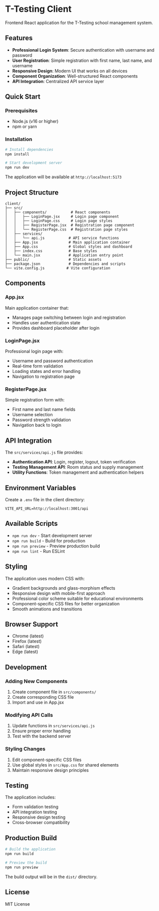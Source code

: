 # T-Testing Client

Frontend React application for the T-Testing school management system.

## Features

- **Professional Login System**: Secure authentication with username and password
- **User Registration**: Simple registration with first name, last name, and username
- **Responsive Design**: Modern UI that works on all devices
- **Component Organization**: Well-structured React components
- **API Integration**: Centralized API service layer

## Quick Start

### Prerequisites

- Node.js (v16 or higher)
- npm or yarn

### Installation

```bash
# Install dependencies
npm install

# Start development server
npm run dev
```

The application will be available at `http://localhost:5173`

## Project Structure

```
client/
├── src/
│   ├── components/           # React components
│   │   ├── LoginPage.jsx     # Login page component
│   │   ├── LoginPage.css     # Login page styles
│   │   ├── RegisterPage.jsx  # Registration page component
│   │   └── RegisterPage.css  # Registration page styles
│   ├── services/
│   │   └── api.js           # API service functions
│   ├── App.jsx              # Main application container
│   ├── App.css              # Global styles and dashboard
│   ├── index.css            # Base styles
│   └── main.jsx             # Application entry point
├── public/                  # Static assets
├── package.json             # Dependencies and scripts
└── vite.config.js          # Vite configuration
```

## Components

### App.jsx

Main application container that:

- Manages page switching between login and registration
- Handles user authentication state
- Provides dashboard placeholder after login

### LoginPage.jsx

Professional login page with:

- Username and password authentication
- Real-time form validation
- Loading states and error handling
- Navigation to registration page

### RegisterPage.jsx

Simple registration form with:

- First name and last name fields
- Username selection
- Password strength validation
- Navigation back to login

## API Integration

The `src/services/api.js` file provides:

- **Authentication API**: Login, register, logout, token verification
- **Testing Management API**: Room status and supply management
- **Utility Functions**: Token management and authentication helpers

## Environment Variables

Create a `.env` file in the client directory:

```
VITE_API_URL=http://localhost:3001/api
```

## Available Scripts

- `npm run dev` - Start development server
- `npm run build` - Build for production
- `npm run preview` - Preview production build
- `npm run lint` - Run ESLint

## Styling

The application uses modern CSS with:

- Gradient backgrounds and glass-morphism effects
- Responsive design with mobile-first approach
- Professional color scheme suitable for educational environments
- Component-specific CSS files for better organization
- Smooth animations and transitions

## Browser Support

- Chrome (latest)
- Firefox (latest)
- Safari (latest)
- Edge (latest)

## Development

### Adding New Components

1. Create component file in `src/components/`
2. Create corresponding CSS file
3. Import and use in App.jsx

### Modifying API Calls

1. Update functions in `src/services/api.js`
2. Ensure proper error handling
3. Test with the backend server

### Styling Changes

1. Edit component-specific CSS files
2. Use global styles in `src/App.css` for shared elements
3. Maintain responsive design principles

## Testing

The application includes:

- Form validation testing
- API integration testing
- Responsive design testing
- Cross-browser compatibility

## Production Build

```bash
# Build the application
npm run build

# Preview the build
npm run preview
```

The build output will be in the `dist/` directory.

## License

MIT License
